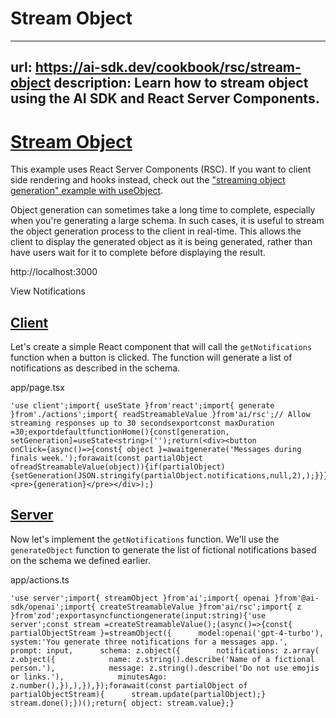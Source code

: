 # Stream Object


---
url: https://ai-sdk.dev/cookbook/rsc/stream-object
description: Learn how to stream object using the AI SDK and React Server Components.
---


# [Stream Object](#stream-object)


This example uses React Server Components (RSC). If you want to client side rendering and hooks instead, check out the ["streaming object generation" example with useObject](/examples/next-pages/basics/streaming-object-generation).

Object generation can sometimes take a long time to complete, especially when you're generating a large schema. In such cases, it is useful to stream the object generation process to the client in real-time. This allows the client to display the generated object as it is being generated, rather than have users wait for it to complete before displaying the result.

http://localhost:3000

View Notifications


## [Client](#client)


Let's create a simple React component that will call the `getNotifications` function when a button is clicked. The function will generate a list of notifications as described in the schema.

app/page.tsx

```
'use client';import{ useState }from'react';import{ generate }from'./actions';import{ readStreamableValue }from'ai/rsc';// Allow streaming responses up to 30 secondsexportconst maxDuration =30;exportdefaultfunctionHome(){const[generation, setGeneration]=useState<string>('');return(<div><button        onClick={async()=>{const{ object }=awaitgenerate('Messages during finals week.');forawait(const partialObject ofreadStreamableValue(object)){if(partialObject){setGeneration(JSON.stringify(partialObject.notifications,null,2),);}}}}>Ask</button><pre>{generation}</pre></div>);}
```


## [Server](#server)


Now let's implement the `getNotifications` function. We'll use the `generateObject` function to generate the list of fictional notifications based on the schema we defined earlier.

app/actions.ts

```
'use server';import{ streamObject }from'ai';import{ openai }from'@ai-sdk/openai';import{ createStreamableValue }from'ai/rsc';import{ z }from'zod';exportasyncfunctiongenerate(input:string){'use server';const stream =createStreamableValue();(async()=>{const{ partialObjectStream }=streamObject({      model:openai('gpt-4-turbo'),      system:'You generate three notifications for a messages app.',      prompt: input,      schema: z.object({        notifications: z.array(          z.object({            name: z.string().describe('Name of a fictional person.'),            message: z.string().describe('Do not use emojis or links.'),            minutesAgo: z.number(),}),),}),});forawait(const partialObject of partialObjectStream){      stream.update(partialObject);}    stream.done();})();return{ object: stream.value};}
```
